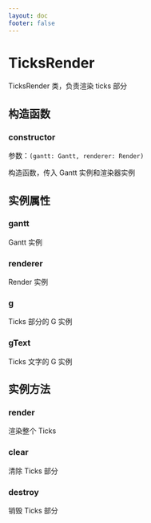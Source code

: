```yaml
---
layout: doc
footer: false
---
```


# TicksRender

TicksRender 类，负责渲染 ticks 部分

## 构造函数

### constructor

参数：`(gantt: Gantt, renderer: Render)`

构造函数，传入 Gantt 实例和渲染器实例

## 实例属性

### gantt

Gantt 实例

### renderer

Render 实例

### g

Ticks 部分的 G 实例

### gText

Ticks 文字的 G 实例

## 实例方法

### render

渲染整个 Ticks

### clear

清除 Ticks 部分

### destroy

销毁 Ticks 部分
